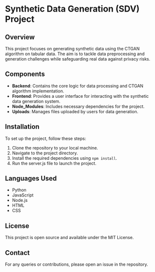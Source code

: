 # Synthetic Data Generation (SDV) Project

## Overview
This project focuses on generating synthetic data using the CTGAN algorithm on tabular data. The aim is to tackle data preprocessing and generation challenges while safeguarding real data against privacy risks.

## Components
- **Backend**: Contains the core logic for data processing and CTGAN algorithm implementation.
- **Frontend**: Provides a user interface for interacting with the synthetic data generation system.
- **Node_Modules**: Includes necessary dependencies for the project.
- **Uploads**: Manages files uploaded by users for data generation.

## Installation
To set up the project, follow these steps:
1. Clone the repository to your local machine.
2. Navigate to the project directory.
3. Install the required dependencies using `npm install`.
4. Run the server.js file to launch the project.

## Languages Used
- Python 
- JavaScript
- Node.js
- HTML 
- CSS

## License
This project is open source and available under the MIT License.

## Contact
For any queries or contributions, please open an issue in the repository.

